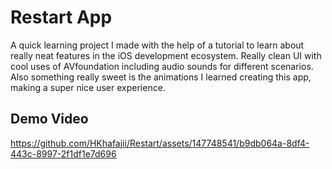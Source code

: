 
# Restart App

A quick learning project I made with the help of a tutorial to learn about really neat features in the iOS development ecosystem. Really clean UI with cool uses of AVfoundation including audio sounds for different scenarios. Also something really sweet is the animations I learned creating this app, making a super nice user experience.

## Demo Video
https://github.com/HKhafajii/Restart/assets/147748541/b9db064a-8df4-443c-8997-2f1df1e7d696

